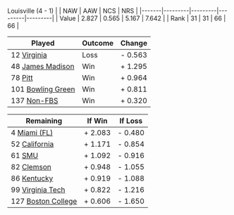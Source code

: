 Louisville (4 - 1)
|       |   NAW   |   AAW   |   NCS   |   NRS   |
|-------|---------|---------|---------|---------|
| Value |   2.827 |   0.565 |   5.167 |   7.642 |
| Rank  |      31 |      31 |      66 |      66 |

| Played                    | Outcome    |  Change  |
|---------------------------|------------|----------|
|  12 [Virginia              ](Virginia.md)| Loss       | -  0.563 |
|  48 [James Madison         ](JamesMadison.md)| Win        | +  1.295 |
|  78 [Pitt                  ](Pitt.md)| Win        | +  0.964 |
| 101 [Bowling Green         ](BowlingGreen.md)| Win        | +  0.811 |
| 137 [Non-FBS               ](NonFBS.md)| Win        | +  0.320 |

| Remaining                 |  If Win  |  If Loss |
|---------------------------|----------|----------|
|   4 [Miami (FL)            ](MiamiFL.md)| +  2.083 | -  0.480 |
|  52 [California            ](California.md)| +  1.171 | -  0.854 |
|  61 [SMU                   ](SMU.md)| +  1.092 | -  0.916 |
|  82 [Clemson               ](Clemson.md)| +  0.948 | -  1.055 |
|  86 [Kentucky              ](Kentucky.md)| +  0.919 | -  1.088 |
|  99 [Virginia Tech         ](VirginiaTech.md)| +  0.822 | -  1.216 |
| 127 [Boston College        ](BostonCollege.md)| +  0.606 | -  1.650 |

